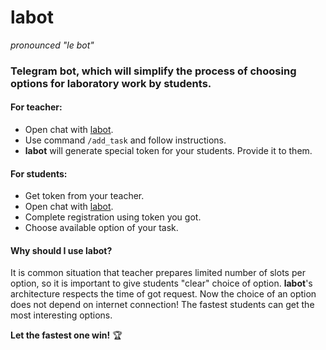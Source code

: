 # labot
*pronounced "le bot"*

### Telegram bot, which will simplify the process of choosing options for laboratory work by students.

#### For teacher:
  - Open chat with [labot](https://t.me/bauman_code_games_bot).
  - Use command `/add_task` and follow instructions.
  - **labot** will generate special token for your students. Provide it to them.
#### For students:
  - Get token from your teacher.
  - Open chat with [labot](https://t.me/bauman_code_games_bot).
  - Complete registration using token you got.
  - Choose available option of your task.

#### Why should I use **labot**?
It is common situation that teacher prepares limited number of slots per option, so it is important to give students "clear" choice of option.
**labot**'s architecture respects the time of got request. Now the choice of an option does not depend on internet connection! The fastest students can get the most interesting options.

**Let the fastest one win!** 🏆
